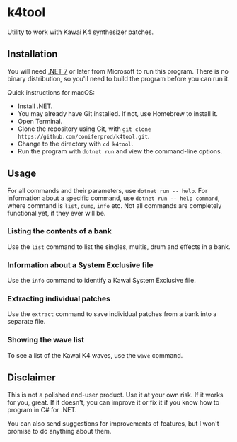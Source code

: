 # k4tool

Utility to work with Kawai K4 synthesizer patches.

## Installation

You will need [.NET 7](https://dotnet.microsoft.com/en-us/download) or later from Microsoft to run this program. There is no binary distribution, so you'll need to build the program before you can run it.

Quick instructions for macOS:
- Install .NET.
- You may already have Git installed. If not, use Homebrew to install it.
- Open Terminal.
- Clone the repository using Git, with `git clone https://github.com/coniferprod/k4tool.git`.
- Change to the directory with `cd k4tool`.
- Run the program with `dotnet run` and view the command-line options.

## Usage

For all commands and their parameters, use `dotnet run -- help`. For information about a specific command,
use `dotnet run -- help command`, where command is `list`, `dump`, `info` etc. Not all commands are
completely functional yet, if they ever will be.

### Listing the contents of a bank

Use the `list` command to list the singles, multis, drum and effects in a bank.

### Information about a System Exclusive file

Use the `info` command to identify a Kawai System Exclusive file.

### Extracting individual patches

Use the `extract` command to save individual patches from a bank into a separate file.

### Showing the wave list

To see a list of the Kawai K4 waves, use the `wave` command.

## Disclaimer

This is not a polished end-user product. Use it at your own risk. If it works for you, great.
If it doesn't, you can improve it or fix it if you know how to program in C# for .NET.

You can also send suggestions for improvements of features, but I won't promise to do anything about them.
